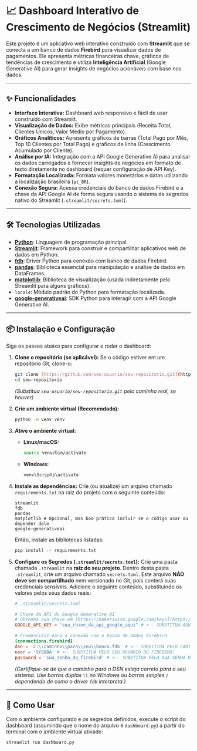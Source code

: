 # 📈 Dashboard Interativo de Crescimento de Negócios (Streamlit)

Este projeto é um aplicativo web interativo construído com **Streamlit** que se conecta a um banco de dados **Firebird** para visualizar dados de pagamentos. Ele apresenta métricas financeiras chave, gráficos de tendências de crescimento e utiliza **Inteligência Artificial** (Google Generative AI) para gerar insights de negócios acionáveis com base nos dados.

---

## ✨ Funcionalidades

* **Interface Interativa:** Dashboard web responsivo e fácil de usar construído com Streamlit.
* **Visualização de Dados:** Exibe métricas principais (Receita Total, Clientes Únicos, Valor Médio por Pagamento).
* **Gráficos Analíticos:** Apresenta gráficos de barras (Total Pago por Mês, Top 10 Clientes por Total Pago) e gráficos de linha (Crescimento Acumulado por Cliente).
* **Análise por IA:** Integração com a API Google Generative AI para analisar os dados carregados e fornecer insights de negócios em formato de texto diretamente no dashboard (requer configuração de API Key).
* **Formatação Localizada:** Formata valores monetários e datas utilizando a localização brasileira (`pt_BR`).
* **Conexão Segura:** Acessa credenciais do banco de dados Firebird e a chave da API Google AI de forma segura usando o sistema de segredos nativo do Streamlit (`.streamlit/secrets.toml`).

---

## 🛠️ Tecnologias Utilizadas

* [**Python**](https://www.python.org/): Linguagem de programação principal.
* [**Streamlit**](https://streamlit.io/): Framework para construir e compartilhar aplicativos web de dados em Python.
* [**fdb**](https://pypi.org/project/fdb/): Driver Python para conexão com banco de dados Firebird.
* [**pandas**](https://pandas.pydata.org/): Biblioteca essencial para manipulação e análise de dados em DataFrames.
* [**matplotlib**](https://matplotlib.org/): Biblioteca de visualização (usada indiretamente pelo Streamlit para alguns gráficos).
* `locale`: Módulo padrão do Python para formatação localizada.
* [**google-generativeai**](https://pypi.org/project/google-generativeai/): SDK Python para interagir com a API Google Generative AI.

---

## 📦 Instalação e Configuração

Siga os passos abaixo para configurar e rodar o dashboard:

1.  **Clone o repositório (se aplicável):**
    Se o código estiver em um repositório Git, clone-o:
    ```bash
    git clone [https://github.com/seu-usuario/seu-repositorio.git](https://github.com/seu-usuario/seu-repositorio.git)
    cd seu-repositorio
    ```
    *(Substitua `seu-usuario/seu-repositorio.git` pelo caminho real, se houver)*

2.  **Crie um ambiente virtual (Recomendado):**
    ```bash
    python -m venv venv
    ```

3.  **Ative o ambiente virtual:**
    * **Linux/macOS:**
        ```bash
        source venv/bin/activate
        ```
    * **Windows:**
        ```bash
        venv\Scripts\activate
        ```

4.  **Instale as dependências:**
    Crie (ou atualize) um arquivo chamado `requirements.txt` na raiz do projeto com o seguinte conteúdo:
    ```
    streamlit
    fdb
    pandas
    matplotlib # Opcional, mas boa prática incluir se o código usar ou depender dele
    google-generativeai
    ```
    Então, instale as bibliotecas listadas:
    ```bash
    pip install -r requirements.txt
    ```

5.  **Configure os Segredos (`.streamlit/secrets.toml`):**
    Crie uma pasta chamada `.streamlit` na **raiz do seu projeto**. Dentro desta pasta `.streamlit`, crie um arquivo chamado `secrets.toml`. Este arquivo **NÃO deve ser compartilhado** nem versionado no Git, pois conterá suas credenciais sensíveis. Adicione o seguinte conteúdo, substituindo os valores pelos seus dados reais:

    ```toml
    # .streamlit/secrets.toml

    # Chave da API do Google Generative AI
    # Obtenha sua chave em [https://makersuite.google.com/keys](https://makersuite.google.com/keys)
    GOOGLE_API_KEY = "sua_chave_da_api_google_aqui" # <-- SUBSTITUA AQUI!

    # Credenciais para a conexão com o banco de dados Firebird
    [connections.firebird]
    dsn = 'C:\\caminho\\para\\seu\\banco.fdb' # <-- SUBSTITUA PELO CAMINHO REAL DO SEU BANCO!
    user = 'SYSDBA' # <-- SUBSTITUA PELO SEU USUÁRIO DO FIREBIRD!
    password = 'sua_senha_do_firebird' # <-- SUBSTITUA PELA SUA SENHA REAL DO FIREBIRD!
    ```
    *(Certifique-se de que o caminho para o DSN esteja correto para o seu sistema. Use barras duplas `\\` no Windows ou barras simples `/` dependendo de como o driver `fdb` interpreta.)*

---

## 🚀 Como Usar

Com o ambiente configurado e os segredos definidos, execute o script do dashboard (assumindo que o nome do arquivo é `dashboard.py`) a partir do terminal com o ambiente virtual ativado:

```bash
streamlit run dashboard.py
